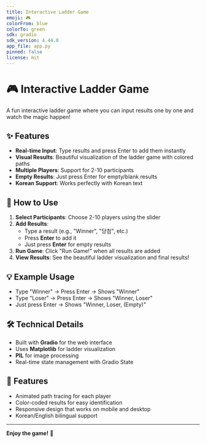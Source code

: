 ```yaml
---
title: Interactive Ladder Game
emoji: 🎮
colorFrom: blue
colorTo: green
sdk: gradio
sdk_version: 4.44.0
app_file: app.py
pinned: false
license: mit
---
```


# 🎮 Interactive Ladder Game

A fun interactive ladder game where you can input results one by one and watch the magic happen!

## ✨ Features

- **Real-time Input**: Type results and press Enter to add them instantly
- **Visual Results**: Beautiful visualization of the ladder game with colored paths
- **Multiple Players**: Support for 2-10 participants
- **Empty Results**: Just press Enter for empty/blank results
- **Korean Support**: Works perfectly with Korean text

## 🎯 How to Use

1. **Select Participants**: Choose 2-10 players using the slider
2. **Add Results**: 
   - Type a result (e.g., "Winner", "당첨", etc.)
   - Press **Enter** to add it
   - Just press **Enter** for empty results
3. **Run Game**: Click "Run Game!" when all results are added
4. **View Results**: See the beautiful ladder visualization and final results!

## 💡 Example Usage

- Type "Winner" → Press Enter → Shows "Winner"
- Type "Loser" → Press Enter → Shows "Winner, Loser" 
- Just press Enter → Shows "Winner, Loser, (Empty)"

## 🛠️ Technical Details

- Built with **Gradio** for the web interface
- Uses **Matplotlib** for ladder visualization  
- **PIL** for image processing
- Real-time state management with Gradio State

## 🎨 Features

- Animated path tracing for each player
- Color-coded results for easy identification
- Responsive design that works on mobile and desktop
- Korean/English bilingual support

---

**Enjoy the game!** 🎊
